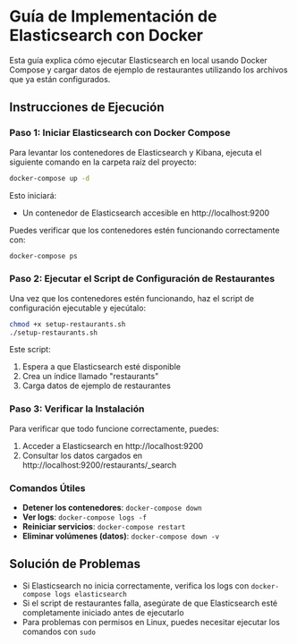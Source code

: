 # Guía de Implementación de Elasticsearch con Docker

Esta guía explica cómo ejecutar Elasticsearch en local usando Docker Compose y cargar datos de ejemplo de restaurantes utilizando los archivos que ya están configurados.

## Instrucciones de Ejecución

### Paso 1: Iniciar Elasticsearch con Docker Compose

Para levantar los contenedores de Elasticsearch y Kibana, ejecuta el siguiente comando en la carpeta raíz del proyecto:

```bash
docker-compose up -d
```

Esto iniciará:
- Un contenedor de Elasticsearch accesible en http://localhost:9200

Puedes verificar que los contenedores estén funcionando correctamente con:

```bash
docker-compose ps
```

### Paso 2: Ejecutar el Script de Configuración de Restaurantes

Una vez que los contenedores estén funcionando, haz el script de configuración ejecutable y ejecútalo:

```bash
chmod +x setup-restaurants.sh
./setup-restaurants.sh
```

Este script:
1. Espera a que Elasticsearch esté disponible
2. Crea un índice llamado "restaurants"
3. Carga datos de ejemplo de restaurantes

### Paso 3: Verificar la Instalación

Para verificar que todo funcione correctamente, puedes:

1. Acceder a Elasticsearch en http://localhost:9200
2. Consultar los datos cargados en http://localhost:9200/restaurants/_search

### Comandos Útiles

- **Detener los contenedores**: `docker-compose down`
- **Ver logs**: `docker-compose logs -f`
- **Reiniciar servicios**: `docker-compose restart`
- **Eliminar volúmenes (datos)**: `docker-compose down -v`

## Solución de Problemas

- Si Elasticsearch no inicia correctamente, verifica los logs con `docker-compose logs elasticsearch`
- Si el script de restaurantes falla, asegúrate de que Elasticsearch esté completamente iniciado antes de ejecutarlo
- Para problemas con permisos en Linux, puedes necesitar ejecutar los comandos con `sudo`

